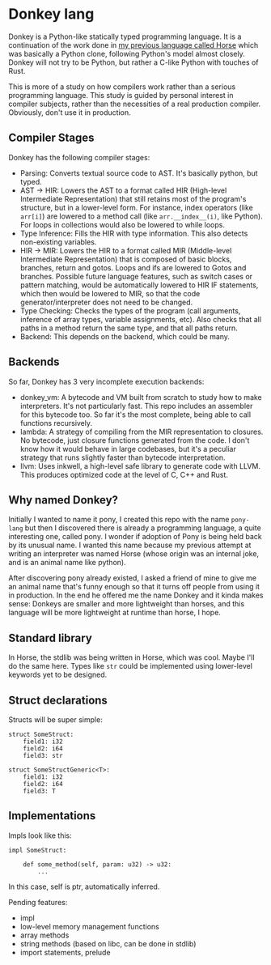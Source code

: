 Donkey lang
==========

Donkey is a Python-like statically typed programming language. It is a continuation of the work done in [my previous language called Horse](https://github.com/ricardopieper/horse) which was basically a Python clone, following Python's model almost closely. Donkey will not try to be Python, but rather a C-like Python with touches of Rust.

This is more of a study on how compilers work rather than a serious programming language. This study is guided by personal interest in compiler subjects, rather than the necessities of a real production compiler. Obviously, don't use it in production.

Compiler Stages
---------------

Donkey has the following compiler stages:

 - Parsing: Converts textual source code to AST. It's basically python, but typed.
 - AST -> HIR: Lowers the AST to a format called HIR (High-level Intermediate Representation) that still retains most of the program's structure, but in a lower-level form. For instance, index operators (like `arr[i]`) are lowered to a method call (like `arr.__index__(i)`, like Python). For loops in collections would also be lowered to while loops.
 - Type Inference: Fills the HIR with type information. This also detects non-existing variables.
 - HIR -> MIR: Lowers the HIR to a format called MIR (Middle-level Intermediate Representation) that is composed of basic blocks, branches, return and gotos. Loops and ifs are lowered to Gotos and branches. Possible future language features, such as switch cases or pattern matching, would be automatically lowered to HIR IF statements, which then would be lowered to MIR, so that the code generator/interpreter does not need to be changed.
 - Type Checking: Checks the types of the program (call arguments, inference of array types, variable assignments, etc). Also checks that all paths in a method return the same type, and that all paths return.
 - Backend: This depends on the backend, which could be many.

Backends
--------

So far, Donkey has 3 very incomplete execution backends: 

 - donkey_vm: A bytecode and VM built from scratch to study how to make interpreters. It's not particularly fast. This repo includes an assembler for this bytecode too. So far it's the most complete, being able to call functions recursively.
 - lambda: A strategy of compiling from the MIR representation to closures. No bytecode, just closure functions generated from the code. I don't know how it would behave in large codebases, but it's a peculiar strategy that runs slightly faster than bytecode interpretation.
 - llvm: Uses inkwell, a high-level safe library to generate code with LLVM. This produces optimized code at the level of C, C++ and Rust.

Why named Donkey?
-----------------

Initially I wanted to name it pony, I created this repo with the name `pony-lang` but then I discovered there is already a programming language, a quite interesting one, called pony. I wonder if adoption of Pony is being held back by its unusual name. I wanted this name because my previous attempt at writing an interpreter was named Horse (whose origin was an internal joke, and is an animal name like python). 

After discovering pony already existed, I asked a friend of mine to give me an animal name that's funny enough so that it turns off people from using it in production. In the end he offered me the name Donkey and it kinda makes sense: Donkeys are smaller and more lightweight than horses, and this language will be more lightweight at runtime than horse, I hope. 


Standard library
----------------

In Horse, the stdlib was being written in Horse, which was cool. Maybe I'll do the same here. Types like `str` could be implemented using lower-level keywords yet to be designed.

Struct declarations
-------------------

Structs will be super simple:

```
struct SomeStruct:
    field1: i32
    field2: i64
    field3: str

struct SomeStructGeneric<T>:
    field1: i32
    field2: i64
    field3: T

```

Implementations
---------------

Impls look like this:

```
impl SomeStruct:

    def some_method(self, param: u32) -> u32:
        ...

```

In this case, self is ptr<SomeStruct>, automatically inferred.


Pending features:

 - impl
 - low-level memory management functions
 - array methods
 - string methods (based on libc, can be done in stdlib)
 - import statements, prelude
